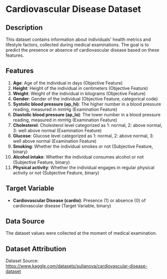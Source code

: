 # Cardiovascular Disease Dataset

## Description
This dataset contains information about individuals' health metrics and lifestyle factors, collected during medical examinations. The goal is to predict the presence or absence of cardiovascular disease based on these features.

## Features
1. **Age**: Age of the individual in days (Objective Feature)
2. **Height**: Height of the individual in centimeters (Objective Feature)
3. **Weight**: Weight of the individual in kilograms (Objective Feature)
4. **Gender**: Gender of the individual (Objective Feature, categorical code)
5. **Systolic blood pressure (ap_hi)**: The higher number in a blood pressure reading, measured in mmHg (Examination Feature)
6. **Diastolic blood pressure (ap_lo)**: The lower number in a blood pressure reading, measured in mmHg (Examination Feature)
7. **Cholesterol**: Cholesterol level categorized as 1: normal, 2: above normal, 3: well above normal (Examination Feature)
8. **Glucose**: Glucose level categorized as 1: normal, 2: above normal, 3: well above normal (Examination Feature)
9. **Smoking**: Whether the individual smokes or not (Subjective Feature, binary)
10. **Alcohol intake**: Whether the individual consumes alcohol or not (Subjective Feature, binary)
11. **Physical activity**: Whether the individual engages in regular physical activity or not (Subjective Feature, binary)

## Target Variable
- **Cardiovascular Disease (cardio)**: Presence (1) or absence (0) of cardiovascular disease (Target Variable, binary)

## Data Source
The dataset values were collected at the moment of medical examination.

## Dataset Attribution
Dataset Source: <a>https://www.kaggle.com/datasets/sulianova/cardiovascular-disease-dataset</a>


